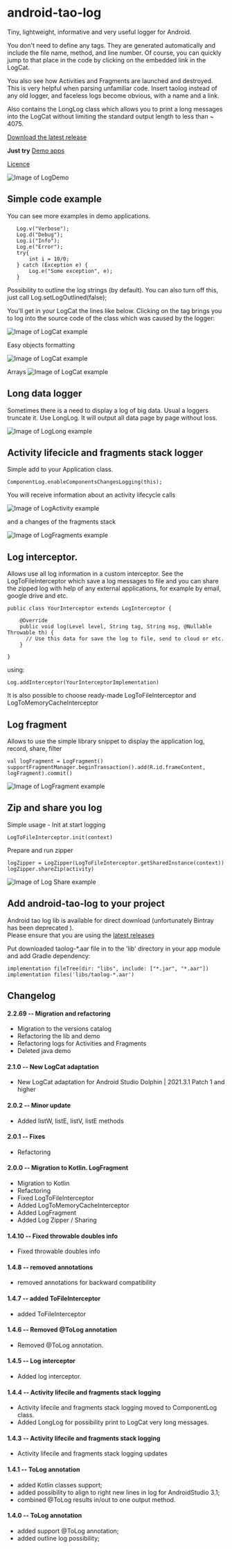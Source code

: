 android-tao-log
================

Tiny, lightweight, informative and very useful logger for Android.

You don't need to define any tags. They are generated automatically and include the file name, method, and line number. Of course, you can quickly jump to that place in the code by clicking on the embedded link in the LogCat.

You also see how Activities and Fragments are launched and destroyed. This is very helpful when parsing unfamiliar code. Insert taolog instead of any old logger, and faceless logs become obvious, with a name and a link.

Also contains the LongLog class which allows you to print a long messages into the LogCat without limiting the standard output length to less than ~ 4075.

[Download the latest release](https://github.com/lordtao/android-tao-log/releases)

**Just try**
[Demo apps](https://github.com/lordtao/android-tao-log/releases)

[Licence](https://opensource.org/license/mit)

![Image of LogDemo](img/log_demo.png)

Simple code example
--------------------
You can see more examples in demo applications.

```
   Log.v("Verbose");
   Log.d("Debug");
   Log.i("Info");
   Log.e("Error");
   try{
       int i = 10/0;
   } catch (Exception e) {
       Log.e("Some exception", e);
   }
```

Possibility to outline the log strings (by default). You can also turn off this, just call Log.setLogOutlined(false);

You'll get in your LogCat the lines like below.
Clicking on the tag brings you to log into the source code of the class which was caused by the logger:

![Image of LogCat example](img/log_example.png)

Easy objects formatting

![Image of LogCat example](img/log_hex_xml.png)

Arrays
![Image of LogCat example](img/log_arrays.png)

Long data logger
----------------
Sometimes there is a need to display a log of big data. Usual a loggers truncate it. Use LongLog. It will output all data page by page without loss.

![Image of LogLong example](img/log_long.png)

Activity lifecicle and fragments stack logger
---------------------------------------------
Simple add to your Application class.
```
ComponentLog.enableComponentsChangesLogging(this);
```

You will receive information about an activity lifecycle calls

![Image of LogActivity example](img/log_activity.png)

and a changes of the fragments stack

![Image of LogFragments example](img/log_fragments.png)

Log interceptor.
-----------------
Allows use all log information in a custom interceptor. 
See the LogToFileInterceptor which save a log messages to file and you can share the zipped log with help of any external applications, for example by email, google drive and etc.
```
public class YourInterceptor extends LogInterceptor {

    @Override
    public void log(Level level, String tag, String msg, @Nullable Throwable th) {
      // Use this data for save the log to file, send to cloud or etc.
    }

}
```

using:

```
Log.addInterceptor(YourInterceptorImplementation)
```

It is also possible to choose ready-made
LogToFileInterceptor and LogToMemoryCacheInterceptor

Log fragment
------------
Allows to use the simple library snippet to display the application log, record, share, filter
```
val logFragment = LogFragment()
supportFragmentManager.beginTransaction().add(R.id.frameContent, logFragment).commit()
```

![Image of LogFragment example](img/log_fragment.png)

Zip and share you log
---------------------
Simple usage - Init at start logging
```
LogToFileInterceptor.init(context)
```
Prepare and run zipper
```
logZipper = LogZipper(LogToFileInterceptor.getSharedInstance(context))
logZipper.shareZip(activity)
```
![Image of Log Share example](img/log_share.png)

Add android-tao-log to your project
-----------------------------------
Android tao log lib is available for direct download (unfortunately Bintray has been deprecated ).  
Please ensure that you are using the [latest releases](https://github.com/lordtao/android-tao-log/releases)

Put downloaded taolog-*.aar file in to the 'lib' directory in your app module and add Gradle dependency:

```
implementation fileTree(dir: "libs", include: ["*.jar", "*.aar"])
implementation files('libs/taolog-*.aar')
```

Changelog
---------

#### 2.2.69 -- Migration and refactoring
* Migration to the versions catalog
* Refactoring the lib and demo
* Refactoring logs for Activities and Fragments
* Deleted java demo

#### 2.1.0 -- New LogCat adaptation
* New LogCat adaptation for Android Studio Dolphin | 2021.3.1 Patch 1 and higher

#### 2.0.2 -- Minor update
* Added listW, listE, listV, listE methods

#### 2.0.1 -- Fixes
* Refactoring

#### 2.0.0 -- Migration to Kotlin. LogFragment
* Migration to Kotlin
* Refactoring
* Fixed LogToFileInterceptor
* Added LogToMemoryCacheInterceptor
* Added LogFragment
* Added Log Zipper / Sharing

#### 1.4.10 -- Fixed throwable doubles info
* Fixed throwable doubles info

#### 1.4.8 -- removed annotations
* removed annotations for backward compatibility

#### 1.4.7 -- added ToFileInterceptor
* added ToFileInterceptor

#### 1.4.6 -- Removed @ToLog annotation
* Removed @ToLog annotation.

#### 1.4.5 -- Log interceptor
* Added log interceptor.

#### 1.4.4 -- Activity lifecile and fragments stack logging
* Activity lifecile and fragments stack logging moved to ComponentLog class.
* Added LongLog for possibility print to LogCat very long messages.

#### 1.4.3 -- Activity lifecile and fragments stack logging
* Activity lifecile and fragments stack logging updates

#### 1.4.1 -- ToLog annotation
* added Kotlin classes support;
* added possibility to align to right new lines in log for AndroidStudio 3.1;
* combined @ToLog results in/out to one output method.

#### 1.4.0 -- ToLog annotation
* added support @ToLog annotation;
* added outline log possibility;
